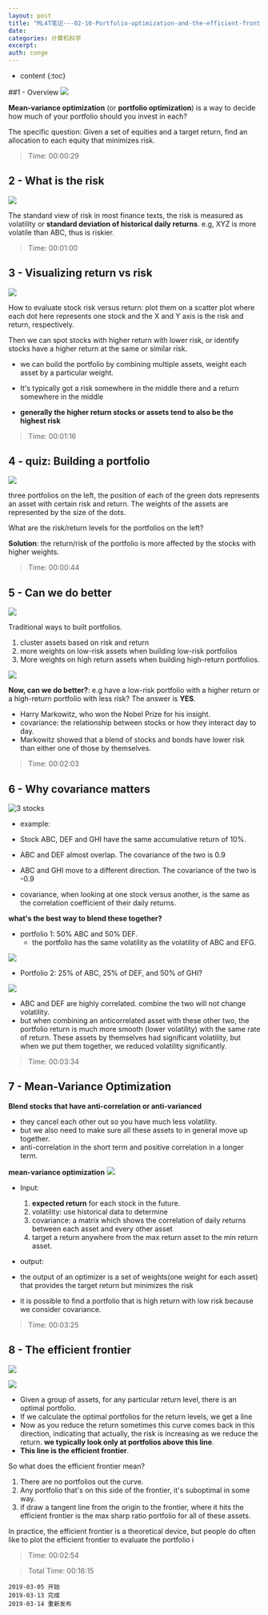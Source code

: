 ```yaml
---
layout: post
title: "ML4T笔记---02-10-Portfolio-optimization-and-the-efficient-frontier"
date:
categories: 计算机科学
excerpt:
auth: conge
---
```

* content
{:toc}

##1 - Overview
![ ](/assets/images/计算机科学/118382-b2e4c7dd7fbcaccf.png)

__Mean-variance optimization__ (or __portfolio optimization__) is a way to decide how much of your portfolio should you invest in each?

The specific question: Given a set of equities and a target return, find an allocation to each equity that minimizes risk.

> Time: 00:00:29

## 2 - What is the risk
![ ](/assets/images/计算机科学/118382-ee3b505b007c3ff3.png)

The standard view of risk in most finance texts, the risk is measured as volatility or __standard deviation of historical daily returns__.
e.g, XYZ is more volatile than ABC, thus is riskier.

> Time: 00:01:00

## 3 - Visualizing return vs risk
![](/assets/images/计算机科学/118382-9830cf98e2e8ff39.png)

How to evaluate stock risk versus return: plot them on a scatter plot where each dot here represents one stock and the X and Y axis is the risk and return, respectively.

Then we can spot stocks with higher return with lower risk, or identify stocks have a higher return at the same or similar risk.
* we can build the portfolio by combining multiple assets, weight each asset by a particular weight.
* It's typically got a risk somewhere in the middle there and a return somewhere in the middle

* __generally the higher return stocks or assets tend to also be the highest risk__

> Time: 00:01:16

## 4 - quiz: Building a portfolio

![ ](/assets/images/计算机科学/118382-d17d1d6e228317ab.png)

three portfolios on the left, the position of each of the green dots represents an asset with certain risk and return. The weights of the assets are represented by the size of the dots.

What are the risk/return levels for the portfolios on the left?

__Solution__: the return/risk of the portfolio is more affected by the stocks with higher weights.

> Time: 00:00:44

## 5 - Can we do better
![ ](/assets/images/计算机科学/118382-057a4c7902635731.png)

Traditional ways to built portfolios.
1. cluster assets based on risk and return 
2. more weights on low-risk assets when building low-risk portfolios
3. More weights on high return assets when building high-return portfolios.

![ ](/assets/images/计算机科学/118382-04a88b9a27c6bf41.png)

__Now, can we do better?__: e.g have a low-risk portfolio with a higher return or a high-return portfolio with less risk? The answer is __YES__.

* Harry Markowitz, who won the Nobel Prize for his insight.
* covariance: the relationship between stocks or how they interact day to day.
* Markowitz showed that a blend of stocks and bonds have lower risk than either one of those by themselves.

> Time: 00:02:03

## 6 - Why covariance matters
![3 stocks](/assets/images/计算机科学/118382-981dcfcc9a773cff.png)

* example:

* Stock ABC, DEF and GHI have the same accumulative return of 10%. 
* ABC and DEF almost overlap. The covariance of the two is 0.9
* ABC and GHI move to a different direction. The covariance of the two is -0.9
* covariance, when looking at one stock versus another, is the same as the correlation coefficient of their daily returns.

__what's the best way to blend these together?__

* portfolio 1:  50% ABC and 50% DEF.
  * the portfolio has the same volatility as the volatility of ABC and EFG.

![ ](/assets/images/计算机科学/118382-bd12ad2f7221d18c.png)

* Portfolio 2:  25% of ABC, 25% of DEF, and 50% of GHI?

![ ](/assets/images/计算机科学/118382-5794b614131156ae.png)

  * ABC and DEF are highly correlated. combine the two will not change volatility.
  * but when combining an anticorrelated asset with these other two, the portfolio return is much more smooth (lower volatility) with the same rate of return.
These assets by themselves had significant volatility, but when we put them together, we reduced volatility significantly.

> Time: 00:03:34

## 7 - Mean-Variance Optimization

 __Blend stocks that have anti-correlation or anti-varianced__
* they cancel each other out so you have much less volatility.
* but we also need to make sure all these assets to in general move up together.
* anti-correlation in the short term and positive correlation in a longer term.

__mean-variance optimization__
![ ](/assets/images/计算机科学/118382-ff626a8c1cdc0d33.png)
* Input:
  1. __expected return__ for each stock in the future.
  2. volatility: use historical data to determine
  3. covariance: a matrix which shows the correlation of daily returns between each asset and every other asset
  4. target a return anywhere from the max return asset to the min return asset.
 * output:
  * the output of an optimizer is a set of weights(one weight for each asset) that provides the target return but minimizes the risk

* it is possible to find a portfolio that is high return with low risk because we consider covariance.

> Time: 00:03:25

## 8 - The efficient frontier
![ ](/assets/images/计算机科学/118382-d0b9045b38ea300e.png)

![ ](/assets/images/计算机科学/118382-ea60eb1b96c75f0d.png)

* Given a group of assets,  for any particular return level, there is an optimal portfolio.
* If we calculate the optimal portfolios for the return levels, we get a line
* Now as you reduce the return sometimes this curve comes back in this direction, indicating that actually, the risk is increasing as we reduce the return. __we typically look only at portfolios above this line__.
* __This line is the efficient frontier__.

So what does the efficient frontier mean?
1. There are no portfolios out the curve.
2. Any portfolio that's on this side of the frontier, it's suboptimal in some way.
3. if draw a tangent line from the origin to the frontier, where it hits the efficient frontier is the max sharp ratio portfolio for all of these assets.

In practice, the efficient frontier is a theoretical device, but people do often like to plot the efficient frontier to evaluate the portfolio i

> Time: 00:02:54

> Total Time: 00:16:15

```
2019-03-05 开始
2019-03-13 完成
2019-03-14 重新发布
```
